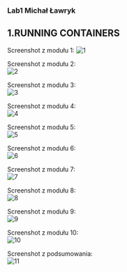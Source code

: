 ### Lab1 Michał Ławryk

## 1.RUNNING CONTAINERS

Screenshot z modułu 1: 
![1](images/1.png)

Screenshot z modułu 2: <br/>
![2](images/2.png)

Screenshot z modułu 3: <br/>
![3](images/3.png)

Screenshot z modułu 4: <br/>
![4](images/4.png)

Screenshot z modułu 5: <br/>
![5](images/5.png)

Screenshot z modułu 6: <br/>
![6](images/6.png)

Screenshot z modułu 7: <br/>
![7](images/7.png)

Screenshot z modułu 8: <br/>
![8](images/8.png)

Screenshot z modułu 9: <br/>
![9](images/9.png)

Screenshot z modułu 10: <br/>
![10](images/10.png)

Screenshot z podsumowania: <br/>
![11](images/11.png)
